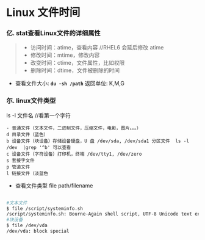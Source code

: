 Linux 文件时间
====
### 亿. stat查看Linux文件的详细属性
> * 访问时间：atime，查看内容                     //RHEL6 会延后修改 atime 
> * 修改时间：mtime，修改内容 
> * 改变时间：ctime，文件属性，比如权限 
> * 删除时间：dtime，文件被删除的时间
* 查看文件大小: **`du -sh /path`** 返回单位: K,M,G 
### 尓. linux文件类型 
ls -l 文件名    //看第一个字符 
``` shell
- 普通文件（文本文件，二进制文件，压缩文件，电影，图片。。。） 
d 目录文件（蓝色） 
b 设备文件（块设备）存储设备硬盘，U 盘 /dev/sda, /dev/sda1 分区文件  ls -l  /dev  |grep '^b' 可以查看
c 设备文件（字符设备）打印机，终端 /dev/tty1, /dev/zero 
s 套接字文件 
p 管道文件 
l 链接文件（淡蓝色
```
* 查看文件类型 file path/filename
``` bash
 
#文本文件
$ file /script/systeminfo.sh 
/script/systeminfo.sh: Bourne-Again shell script, UTF-8 Unicode text executable
#块设备
$ file /dev/vda
/dev/vda: block special

```
